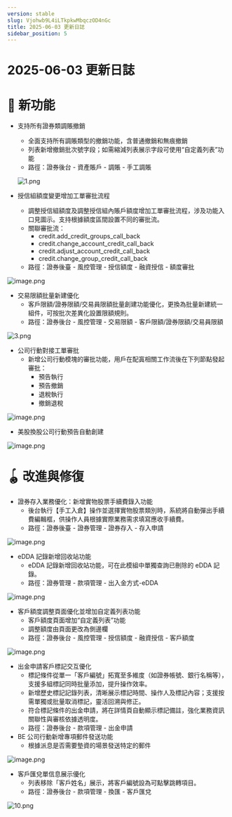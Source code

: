```yaml
---
version: stable
slug: Vjohwb9L4iLTkpkwMbqczOD4nGc
title: 2025-06-03 更新日誌
sidebar_position: 5
---
```



# 2025-06-03 更新日誌


# 🎉 新功能

- 支持所有證券類調賬撤銷
    - 全面支持所有調賬類型的撤銷功能，含普通撤銷和無痕撤銷
    - 列表新增撤銷批次號字段；如需縮減列表展示字段可使用“自定義列表”功能
    - 路徑：證券後台 - 資產賬戶 - 調賬 - 手工調賬

    ![1.png](/assets/f0a03f76562d2418539859ca2b59f800.png)

- 授信組額度變更增加工單審批流程
    - 調整授信組額度及調整授信組內賬戶額度增加工單審批流程，涉及功能入口見圖示。支持根據額度區間設置不同的審批流。
    - 關聯審批流：
        - credit.add_credit_groups_call_back
        - credit.change_account_credit_call_back
        - credit.adjust_account_credit_call_back
        - credit.change_group_credit_call_back
    - 路徑：證券後臺 - 風控管理 - 授信額度 - 融資授信 - 額度審批

![image.png](/assets/d8e15bd3e7cd2f405ac715c3b35dc1e0.png)

- 交易限額批量新建優化
    - 客戶限額/證券限額/交易員限額批量創建功能優化，更換為批量新建統一組件，可按批次差異化設置限額規則。
    - 路徑：證券後台 - 風控管理 - 交易限額 - 客戶限額/證券限額/交易員限額

![3.png](/assets/46b05f4398429c885dc2fb21aa1873b8.png)

- 公司行動對接工單審批
    - 新增公司行動模塊的審批功能，用戶在配寘相關工作流後在下列節點發起審批：
        - 預告執行
        - 預告撤銷
        - 退稅執行
        - 撤銷退稅

![image.png](/assets/18fe46fb2a91461855d3fc31e765bdd2.png)

- 美股換股公司行動預告自動創建

![image.png](/assets/b6da27b893978550df886d7fa49f2ee9.png)


# 🪀 改進與修復

- 證券存入業務優化：新增實物股票手續費錄入功能
    - 後台執行【手工入倉】操作並選擇實物股票類別時，系統將自動彈出手續費編輯框，供操作人員根據實際業務需求填寫應收手續費。
    - 路徑：證券後臺 - 證券管理 - 證券存入 - 存入申請

![image.png](/assets/df61d4b0e81eae5a2611319a29f23fa2.png)

- eDDA 記錄新增回收站功能
    - eDDA 記錄新增回收站功能，可在此模組中單獨查詢已刪除的 eDDA 記錄。
    - 路徑：證券管理 - 款項管理 - 出入金方式-eDDA

![image.png](/assets/6e7309d81571379dd6e02198d3cb0849.png)

- 客戶額度調整頁面優化並增加自定義列表功能
    - 客戶額度頁面增加“自定義列表”功能
    - 調整額度由頁面更改為側邊欄
    - 路徑：證券後台 - 風控管理 - 授信額度 - 融資授信 - 客戶額度

![image.png](/assets/8bcec33bc8c228b1e4115a5db2b5fab0.png)

- 出金申請客戶標記交互優化
    - 標記條件從單一「客戶編號」拓寬至多維度（如證券帳號、銀行名稱等），支援多組標記同時批量添加，提升操作效率。
    - 新增歷史標記記錄列表，清晰展示標記時間、操作人及標記內容；支援按需單獨或批量取消標記，靈活回溯與修正。
    - 符合標記條件的出金申請，將在詳情頁自動顯示標記備註，強化業務資訊關聯性與審核依據透明度。
    - 路徑：證券後台 - 款項管理 - 出金申請
- BE 公司行動新增專項郵件發送功能
    - 根據派息是否需要墊資的場景發送特定的郵件

![image.png](/assets/a520f4b4be309e21ea8c2cbbcfc6e1ea.png)

- 客戶匯兌單信息展示優化
    - 列表移除「客戶姓名」展示，將客戶編號設為可點擊跳轉項目。
    - 路徑：證券後台 - 款項管理 - 換匯 - 客戶匯兌

![10.png](/assets/4f8cc7325ebe45825dbfe5a29b4f981b.png)

